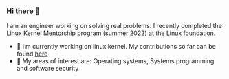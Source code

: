 ### Hi there 👋
I am an engineer working on solving real problems. I recently completed the Linux Kernel Mentorship program (summer 2022) at the Linux foundation.
- 🔭 I’m currently working on linux kernel. My contributions so far can be found [here](https://git.kernel.org/pub/scm/linux/kernel/git/next/linux-next.git/log/?qt=grep&q=menghani)
- 🌱 My areas of interest are: Operating systems, Systems programming and software security
<!--
**gum3ng/gum3ng** is a ✨ _special_ ✨ repository because its `README.md` (this file) appears on your GitHub profile.

Here are some ideas to get you started:

- 🔭 I’m currently working on ...
- 🌱 I’m currently learning ...
- 👯 I’m looking to collaborate on ...
- 🤔 I’m looking for help with ...
- 💬 Ask me about ...
- 📫 How to reach me: ...
- 😄 Pronouns: ...
- ⚡ Fun fact: ...
-->
